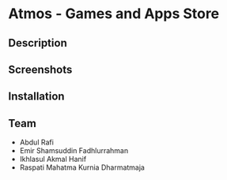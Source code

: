 # Atmos - Games and Apps Store

## Description

## Screenshots

## Installation

## Team
- Abdul Rafi
- Emir Shamsuddin Fadhlurrahman
- Ikhlasul Akmal Hanif
- Raspati Mahatma Kurnia Dharmatmaja